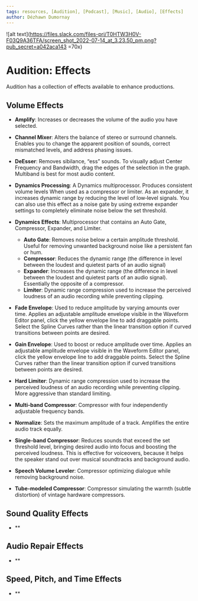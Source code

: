 ```yaml
---
tags: resources, [Audition], [Podcast], [Music], [Audio], [Effects]
author: Dézhawn Dumornay
---
```

![alt text](https://files.slack.com/files-pri/T0HTW3H0V-F03Q9A36TFA/screen_shot_2022-07-14_at_3.23.50_pm.png?pub_secret=a042aca143 =70x)
# Audition: Effects

Audition has a collection of effects available to enhance productions.
##
## Volume Effects
- **Amplify**: Increases or decreases the volume of the audio you have selected.

- **Channel Mixer**: Alters the balance of stereo or surround channels. Enables you to change the apparent position of sounds, correct mismatched levels, and address phasing issues.
- **DeEsser**: Removes sibilance, “ess” sounds. To visually adjust Center Frequency and Bandwidth, drag the edges of the selection in the graph. Multiband is best for most audio content.
- **Dynamics Processing**: A Dynamics multiprocessor. Produces consistent volume levels When used as a compressor or limiter. As an expander, it increases dynamic range by reducing the level of low‑level signals. You can also use this effect as a noise gate by using extreme expander settings to completely eliminate noise below the set threshold.
- **Dynamics Effects**: Multiprocessor that contains an Auto Gate, Compressor, Expander, and Limiter. 
    - **Auto Gate**: Removes noise below a certain amplitude threshold. Useful for removing unwanted background noise like a persistent fan or hum.
    - **Compressor**: Reduces the dynamic range (the difference in level between the loudest and quietest parts of an audio signal)
    - **Expander**: Increases the dynamic range (the difference in level between the loudest and quietest parts of an audio signal). Essentially the opposite of a compressor.
    - **Limiter**: Dynamic range compression used to increase the perceived loudness of an audio recording while preventing clipping.
    
- **Fade Envelope**: Used to reduce amplitude by varying amounts over time. Applies an adjustable amplitude envelope visible in the Waveform Editor panel, click the yellow envelope line to add draggable points. Select the Spline Curves rather than the linear transition option if curved transitions between points are desired.  
-  **Gain Envelope**: Used to boost or reduce amplitude over time. Applies an adjustable amplitude envelope visible in the Waveform Editor panel, click the yellow envelope line to add draggable points. Select the Spline Curves rather than the linear transition option if curved transitions between points are desired.
-  **Hard Limiter**: Dynamic range compression used to increase the perceived loudness of an audio recording while preventing clipping. More aggressive than standard limiting.
-  **Multi-band Compressor**: Compressor with  four independently adjustable frequency bands.
-  **Normalize**: Sets the maximum amplitude of a track. Amplifies the entire audio track equally.
-  **Single-band Compressor**: Reduces sounds that exceed the set threshold level, bringing desired audio into focus and boosting the perceived loudness. This is effective for voiceovers, because it helps the speaker stand out over musical soundtracks and background audio.
-  **Speech Volume Leveler**:  Compressor optimizing dialogue while removing background noise.
-  **Tube-modeled Compressor**: Compressor simulating the warmth (subtle distortion) of vintage hardware compressors.
##
## Sound Quality Effects

- **
##
## Audio Repair Effects

- **
##
## Speed, Pitch, and Time Effects

- **